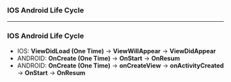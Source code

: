 ### IOS Android Life Cycle

-------------------------------------------------------
### IOS Android Life Cycle

* IOS:  **ViewDidLoad (One Time)** -> **ViewWillAppear** -> **ViewDidAppear**
* ANDROID: **OnCreate (One Time)** -> **OnStart** -> **OnResum**
* ANDROID: **OnCreate (One Time)** -> **onCreateView** -> **onActivityCreated** -> **OnStart** -> **OnResum**
